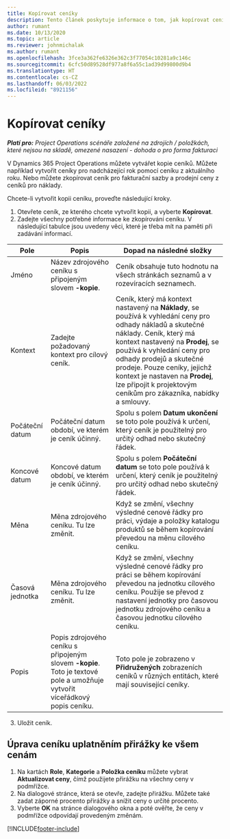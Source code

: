 ```yaml
---
title: Kopírovat ceníky
description: Tento článek poskytuje informace o tom, jak kopírovat ceníky v Project Operations.
author: rumant
ms.date: 10/13/2020
ms.topic: article
ms.reviewer: johnmichalak
ms.author: rumant
ms.openlocfilehash: 3fce3a362fe6326e362c3f77054c10281a9c146c
ms.sourcegitcommit: 6cfc50d89528df977a8f6a55c1ad39d99800d9b4
ms.translationtype: HT
ms.contentlocale: cs-CZ
ms.lasthandoff: 06/03/2022
ms.locfileid: "8921156"
---
```

# <a name="copy-price-lists"></a>Kopírovat ceníky

_**Platí pro:** Project Operations scénáře založené na zdrojích / položkách, které nejsou na skladě, omezené nasazení - dohoda o pro forma fakturaci_

V Dynamics 365 Project Operations můžete vytvářet kopie ceníků. Můžete například vytvořit ceníky pro nadcházející rok pomocí ceníku z aktuálního roku.  Nebo můžete zkopírovat ceník pro fakturační sazby a prodejní ceny z ceníků pro náklady. 

Chcete-li vytvořit kopii ceníku, proveďte následující kroky.

1. Otevřete ceník, ze kterého chcete vytvořit kopii, a vyberte **Kopírovat**.
2. Zadejte všechny potřebné informace ke zkopírování ceníku. V následující tabulce jsou uvedeny věci, které je třeba mít na paměti při zadávání informací.

| Pole | Popis | Dopad na následné složky |
| --- | --- | --- |
| Jméno | Název zdrojového ceníku s připojeným slovem **-kopie**. | Ceník obsahuje tuto hodnotu na všech stránkách seznamů a v rozevíracích seznamech. |
| Kontext | Zadejte požadovaný kontext pro cílový ceník. | Ceník, který má kontext nastavený na **Náklady**, se používá k vyhledání ceny pro odhady nákladů a skutečné náklady. Ceník, který má kontext nastavený na **Prodej**, se používá k vyhledání ceny pro odhady prodejů a skutečné prodeje. Pouze ceníky, jejichž kontext je nastaven na **Prodej**, lze připojit k projektovým ceníkům pro zákazníka, nabídky a smlouvy. |
| Počáteční datum | Počáteční datum období, ve kterém je ceník účinný. | Spolu s polem **Datum ukončení** se toto pole používá k určení, který ceník je použitelný pro určitý odhad nebo skutečný řádek. |
| Koncové datum | Koncové datum období, ve kterém je ceník účinný. | Spolu s polem **Počáteční datum** se toto pole používá k určení, který ceník je použitelný pro určitý odhad nebo skutečný řádek. |
| Měna | Měna zdrojového ceníku. Tu lze změnit. | Když se změní, všechny výsledné cenové řádky pro práci, výdaje a položky katalogu produktů se během kopírování převedou na měnu cílového ceníku. |
| Časová jednotka | Měna zdrojového ceníku. Tu lze změnit. | Když se změní, všechny výsledné cenové řádky pro práci se během kopírování převedou na jednotku cílového ceníku. Použije se převod z nastavení jednotky pro časovou jednotku zdrojového ceníku a časovou jednotku cílového ceníku. |
| Popis | Popis zdrojového ceníku s připojeným slovem **-kopie**. Toto je textové pole a umožňuje vytvořit víceřádkový popis ceníku. | Toto pole je zobrazeno v **Přidružených** zobrazeních ceníků v různých entitách, které mají související ceníky. |

3. Uložit ceník. 

## <a name="update-a-price-list-by-applying-a-mark-up-to-all-the-prices"></a>Úprava ceníku uplatněním přirážky ke všem cenám

1. Na kartách **Role**, **Kategorie** a **Položka ceníku** můžete vybrat **Aktualizovat ceny**, čímž použijete přirážku na všechny ceny v podmřížce. 
2. Na dialogové stránce, která se otevře, zadejte přirážku. Můžete také zadat záporné procento přirážky a snížit ceny o určité procento. 
3. Vyberte **OK** na stránce dialogového okna a poté ověřte, že ceny v podmřížce odpovídají provedeným změnám.


[!INCLUDE[footer-include](../includes/footer-banner.md)]